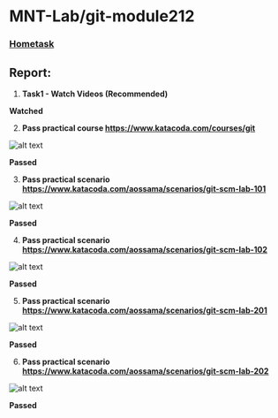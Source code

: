 # MNT-Lab/git-module212

### [Hometask](https://github.com/MNT-Lab/git-module212 "Hometask")

## Report:

1. **Task1 - Watch Videos (Recommended)**

**Watched**

2. **Pass practical course https://www.katacoda.com/courses/git**

![alt text](https://github.com/MNT-Lab/git-module212/blob/aruban/screenshots/Katacoda_courses_git.png "Task 2")

**Passed**

3. **Pass practical scenario https://www.katacoda.com/aossama/scenarios/git-scm-lab-101**

![alt text](https://github.com/MNT-Lab/git-module212/blob/aruban/screenshots/git-scm-lab-101.png "Task 3 git-scm-lab-101")

**Passed**

4. **Pass practical scenario https://www.katacoda.com/aossama/scenarios/git-scm-lab-102**

![alt text](https://github.com/MNT-Lab/git-module212/blob/aruban/screenshots/git-scm-lab-102.png "Task 3 git-scm-lab-102")

**Passed**

5. **Pass practical scenario https://www.katacoda.com/aossama/scenarios/git-scm-lab-201**

![alt text](https://github.com/MNT-Lab/git-module212/blob/aruban/screenshots/git-scm-lab-201.png "Task 3 git-scm-lab-201")

**Passed**

6. **Pass practical scenario https://www.katacoda.com/aossama/scenarios/git-scm-lab-202**

![alt text](https://github.com/MNT-Lab/git-module212/blob/aruban/screenshots/git-scm-lab-202.png "Task 3 git-scm-lab-202")

**Passed**
